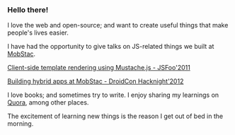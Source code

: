 <style>
.video-box { display: none; }
</style>
### Hello there!

I love the web and open-source; and want to create useful things that make people's lives easier.

I have had the opportunity to give talks on JS-related things we built at [MobStac](http://mobstac.com).

<a id="link-1" href="http://youtu.be/F5tG1pZ-g7g">Client-side template rendering using Mustache.js - JSFoo'2011</a>
<div class="video-box" id="vid-1">
    <iframe width="560" height="315" src="//www.youtube.com/embed/F5tG1pZ-g7g" frameborder="0" allowfullscreen></iframe>
</div>

<a id="link-2" href="http://youtu.be/oYiSuxPpJTg">Building hybrid apps at MobStac - DroidCon Hacknight'2012</a>
<div class="video-box" id="vid-2">
    <iframe width="560" height="315" src="//www.youtube.com/embed/oYiSuxPpJTg" frameborder="0" allowfullscreen></iframe>
</div>

I love books; and sometimes try to write. I enjoy sharing my learnings on [Quora](http://quora.com/Bhashkar-Sharma), among other places.

The excitement of learning new things is the reason I get out of bed in the morning.

<script>
document.getElementById('link-1').onclick = function() { show_vid('vid-1') };
document.getElementById('link-2').onclick = function() { show_vid('vid-2') };

var show_vid = function(div) {
    if (document.getElementById(div).style.display != "inherit") {
        document.getElementById(div).style.display = "inherit";
        return false;
    }
}
</script>